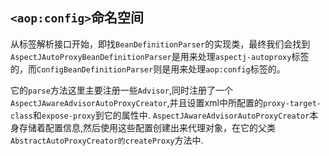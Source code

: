 ## `<aop:config>`命名空间
从标签解析接口开始，即找`BeanDefinitionParser`的实现类，最终我们会找到`AspectJAutoProxyBeanDefinitionParser`是用来处理`aspectj-autoproxy`标签的，而`ConfigBeanDefinitionParser`则是用来处理`aop:config`标签的。

它的`parse`方法这里主要注册一些`Advisor`,同时注册了一个`AspectJAwareAdvisorAutoProxyCreator`,并且设置xml中所配置的`proxy-target-class`和`expose-proxy`到它的属性中.
`AspectJAwareAdvisorAutoProxyCreator`本身存储着配置信息,然后使用这些配置创建出来代理对象，在它的父类`AbstractAutoProxyCreator的createProxy`方法中.